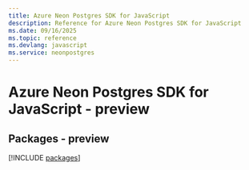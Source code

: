 ```yaml
---
title: Azure Neon Postgres SDK for JavaScript
description: Reference for Azure Neon Postgres SDK for JavaScript
ms.date: 09/16/2025
ms.topic: reference
ms.devlang: javascript
ms.service: neonpostgres
---
```

# Azure Neon Postgres SDK for JavaScript - preview
## Packages - preview
[!INCLUDE [packages](neon-postgres-index.md)]